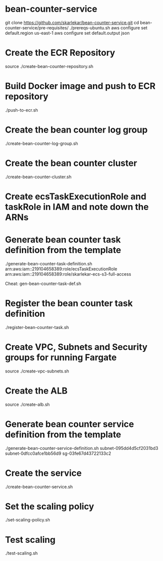 # bean-counter-service


git clone https://github.com/skarlekar/bean-counter-service.git
cd bean-counter-service/pre-requisites/
./prereqs-ubuntu.sh
aws configure set default.region us-east-1
aws configure set default.output json

# Create the ECR Repository
source ./create-bean-counter-repository.sh

# Build Docker image and push to ECR repository
./push-to-ecr.sh


# Create the bean counter log group
./create-bean-counter-log-group.sh

# Create the bean counter cluster
./create-bean-counter-cluster.sh

# Create ecsTaskExecutionRole and taskRole in IAM and note down the ARNs

# Generate bean counter task definition from the template
./generate-bean-counter-task-definition.sh arn:aws:iam::219104658389:role/ecsTaskExecutionRole arn:aws:iam::219104658389:role/skarlekar-ecs-s3-full-access

Cheat: gen-bean-counter-task-def.sh 

# Register the bean counter task definition 
./register-bean-counter-task.sh

# Create VPC, Subnets and Security groups for running Fargate
source ./create-vpc-subnets.sh

# Create the ALB
source ./create-alb.sh

# Generate bean counter service definition from the template
./generate-bean-counter-service-definition.sh subnet-095dd4d5cf2031bd3 subnet-0dfcc0afce1bb56d9 sg-03fe67d43722133c2

# Create the service
./create-bean-counter-service.sh

# Set the scaling policy
./set-scaling-policy.sh

# Test scaling
./test-scaling.sh

